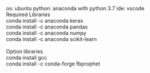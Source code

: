 os: ubuntu
python: anaconda with python 3.7
ide: vscode
<br/>
Required Libraries<br/>
conda install -c anaconda keras<br/>
conda install -c anaconda pandas<br/>
conda install -c anaconda numpy<br/>
conda install -c anaconda scikit-learn<br/>
<br/>
Option libraries<br/>
conda install gcc<br/>
conda install -c conda-forge fbprophet<br/>